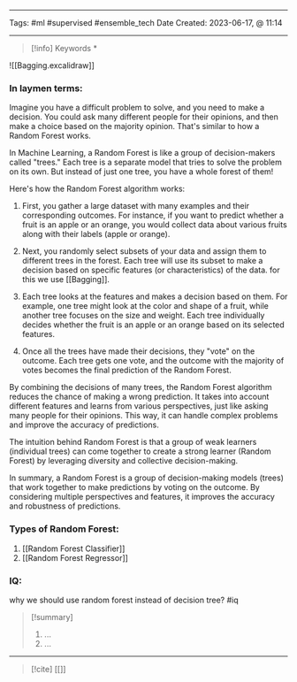 ------------------------- 
Tags: #ml #supervised #ensemble_tech 
Date Created:  2023-06-17, @ 11:14

---
>[!info] Keywords
>*

![[Bagging.excalidraw]]

### In laymen terms:
Imagine you have a difficult problem to solve, and you need to make a decision. You could ask many different people for their opinions, and then make a choice based on the majority opinion. That's similar to how a Random Forest works.

In Machine Learning, a Random Forest is like a group of decision-makers called "trees." Each tree is a separate model that tries to solve the problem on its own. But instead of just one tree, you have a whole forest of them!

Here's how the Random Forest algorithm works:

1. First, you gather a large dataset with many examples and their corresponding outcomes. For instance, if you want to predict whether a fruit is an apple or an orange, you would collect data about various fruits along with their labels (apple or orange).
    
2. Next, you randomly select subsets of your data and assign them to different trees in the forest. Each tree will use its subset to make a decision based on specific features (or characteristics) of the data. for this we use [[Bagging]]. 
    
3. Each tree looks at the features and makes a decision based on them. For example, one tree might look at the color and shape of a fruit, while another tree focuses on the size and weight. Each tree individually decides whether the fruit is an apple or an orange based on its selected features.
    
4. Once all the trees have made their decisions, they "vote" on the outcome. Each tree gets one vote, and the outcome with the majority of votes becomes the final prediction of the Random Forest.
    

By combining the decisions of many trees, the Random Forest algorithm reduces the chance of making a wrong prediction. It takes into account different features and learns from various perspectives, just like asking many people for their opinions. This way, it can handle complex problems and improve the accuracy of predictions.

The intuition behind Random Forest is that a group of weak learners (individual trees) can come together to create a strong learner (Random Forest) by leveraging diversity and collective decision-making.

In summary, a Random Forest is a group of decision-making models (trees) that work together to make predictions by voting on the outcome. By considering multiple perspectives and features, it improves the accuracy and robustness of predictions.


### Types of Random Forest:
1. [[Random Forest Classifier]]
2. [[Random Forest Regressor]]


### IQ:
why we should use random forest instead of decision tree? #iq 



>[!summary] 
>1. ...
>2. ...

----
>[!cite]
> [[]]
> []()
